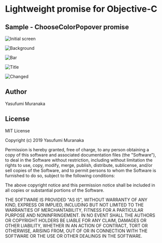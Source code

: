 # Lightweight promise for Objective-C

## Sample - ChooseColorPopover promise

![Initial screen](https://user-images.githubusercontent.com/33305925/59666223-64734d00-91ef-11e9-966e-c1a1f66dc543.png)

![Background](https://user-images.githubusercontent.com/33305925/59666224-650be380-91ef-11e9-804a-f4d98a6e0cb2.png)

![Bar](https://user-images.githubusercontent.com/33305925/59666225-650be380-91ef-11e9-9520-3befc259b2fe.png)

![Title](https://user-images.githubusercontent.com/33305925/59666226-650be380-91ef-11e9-8478-4ecfa77ec604.png)

![Changed](https://user-images.githubusercontent.com/33305925/59666006-f29b0380-91ee-11e9-9cf0-2dfd314997fb.png)

## Author

Yasufumi Muranaka

## License

MIT License

Copyright (c) 2019 Yasufumi Muranaka

Permission is hereby granted, free of charge, to any person obtaining a copy
of this software and associated documentation files (the "Software"), to deal
in the Software without restriction, including without limitation the rights
to use, copy, modify, merge, publish, distribute, sublicense, and/or sell
copies of the Software, and to permit persons to whom the Software is
furnished to do so, subject to the following conditions:

The above copyright notice and this permission notice shall be included in all
copies or substantial portions of the Software.

THE SOFTWARE IS PROVIDED "AS IS", WITHOUT WARRANTY OF ANY KIND, EXPRESS OR
IMPLIED, INCLUDING BUT NOT LIMITED TO THE WARRANTIES OF MERCHANTABILITY,
FITNESS FOR A PARTICULAR PURPOSE AND NONINFRINGEMENT. IN NO EVENT SHALL THE
AUTHORS OR COPYRIGHT HOLDERS BE LIABLE FOR ANY CLAIM, DAMAGES OR OTHER
LIABILITY, WHETHER IN AN ACTION OF CONTRACT, TORT OR OTHERWISE, ARISING FROM,
OUT OF OR IN CONNECTION WITH THE SOFTWARE OR THE USE OR OTHER DEALINGS IN THE
SOFTWARE.